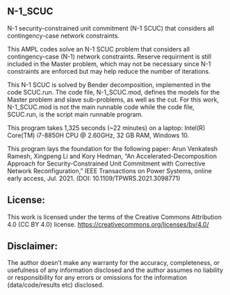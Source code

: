 ## N-1_SCUC
N-1 security-constrained unit commitment (N-1 SCUC) that considers all contingency-case network constraints.

This AMPL codes solve an N-1 SCUC problem that considers all contingency-case (N-1) network constraints. Reserve requirment is still included in the Master problem, which may not be necessary since N-1 constraints are enforced but may help reduce the number of iterations. 

This N-1 SCUC is solved by Bender decomposition, implemented in the code SCUC.run. The code file, N-1_SCUC.mod, defines the models for the Master problem and slave sub-problems, as well as the cut. For this work, N-1_SCUC.mod is not the main runnable code while the code file, SCUC.run, is the script main runnable program.

This program takes 1,325 seconds (~22 minutes) on a laptop: Intel(R) Core(TM) i7-8850H CPU @ 2.60GHz, 32 GB RAM, Windows 10.

This program lays the foundation for the following paper: Arun Venkatesh Ramesh, Xingpeng Li and Kory Hedman, “An Accelerated-Decomposition Approach for Security-Constrained Unit Commitment with Corrective Network Reconfiguration,” IEEE Transactions on Power Systems, online early access, Jul. 2021. (DOI: 10.1109/TPWRS.2021.3098771)


## License:
This work is licensed under the terms of the Creative Commons Attribution 4.0 (CC BY 4.0) license. 
https://creativecommons.org/licenses/by/4.0/


## Disclaimer:
The author doesn’t make any warranty for the accuracy, completeness, or usefulness of any information disclosed and the author assumes no liability or responsibility for any errors or omissions for the information (data/code/results etc) disclosed.